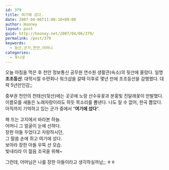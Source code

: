 ```yaml
---
id: 379
title: 여기에 섰다.
date: 2007-04-06T11:08:10+09:00
author: Hooney
layout: post
guid: http://hooney.net/2007/04/06/379/
permalink: /post/379
keywords:
  - 등산,군가,천안,어머니
categories:
  - 후니넷
---
```

오늘 아침을 먹은 후 천안 정보통신 공무원 연수원 생활관(숙소)의 뒷산에 올랐다. 일명 **조조등산**. 대학시절 수련회나 워크샵을 갈때 이후로 몇년 만에 조조등산을 감행했다. 대략 5년만인감;;

중부권 천안의 천태산(뒷산)에는 곳곳에 노랑 산수유꽃과 분홍빛 진달래꽃이 만발했다. 이름모를 새들은 노래자랑이라도 하듯 목소리를 뽐낸다. 나도 질 수 없어, 한곡 뽑았다. 아직까지 기억하고 있는 군가 중에서 &#8220;**여기에 섰다**&#8220;.

해 뜨는 고지에서 바라본 하늘.  
어머니 그 얼굴이 눈에 선하다.  
장한 아들 두었다고 자랑하시던,  
그 말씀 손에 쥐고 여기에 섰다.  
보아라 장한 아들 우뚝 선 모습.  
빛내리라 이 젊음 조국을 위해~

그런데, 어머님은 나를 장한 아들이라고 생각하실까남;; ㅎㅎ